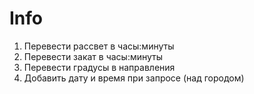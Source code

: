 # Info
1. Перевести рассвет в часы:минуты
2. Перевести закат в часы:минуты
3. Перевести градусы в направления
4. Добавить дату и время при запросе (над городом)